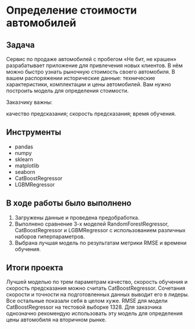 # Определение стоимости автомобилей

## Задача

Сервис по продаже автомобилей с пробегом «Не бит, не крашен» разрабатывает приложение для привлечения новых клиентов. В нём можно быстро узнать рыночную стоимость своего автомобиля. В вашем распоряжении исторические данные: технические характеристики, комплектации и цены автомобилей. Вам нужно построить модель для определения стоимости.

Заказчику важны:

качество предсказания;
скорость предсказания;
время обучения.

## Инструменты
- pandas
- numpy
- sklearn
- matplotlib
- seaborn
- CatBoostRegressor
- LGBMRegressor
  
## В ходе работы было выполнено

1. Загружены данные и проведена предобработка.
2. Выполнено сравнение 3-х моделей RandomForestRegressor, CatBoostRegressor и LGBMRegressor с использованием различных наборов гиперпараметров.
3. Выбрана лучшая модель по результатам метрики RMSE и времени обучения.

## Итоги проекта

Лучшей моделью по трем параметрам качество, скорость обучения и скорость предсказания можно считать CatBoostRegressor. Сочетания скорости и точности на подготовленных данных выводит его в лидеры. Все остальные показали себя в целом хуже. RMSE для модели CatBoostRegressor на тестовой выборке 1328. Для заказчика однозначно рекомендую использовать эту модель для определения цены автомобиля на вторичном рынке.
